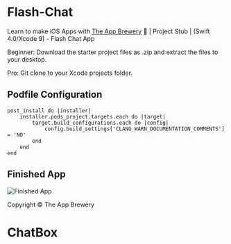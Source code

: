 # Flash-Chat
Learn to make iOS Apps with [The App Brewery](https://www.appbrewery.co) 📱 | Project Stub | (Swift 4.0/Xcode 9) - Flash Chat App

Beginner: Download the starter project files as .zip and extract the files to your desktop.

Pro: Git clone to your Xcode projects folder.

## Podfile Configuration
```
post_install do |installer|
    installer.pods_project.targets.each do |target|
        target.build_configurations.each do |config|
            config.build_settings['CLANG_WARN_DOCUMENTATION_COMMENTS'] = 'NO'
        end
    end
end
```

## Finished App
![Finished App](https://github.com/londonappbrewery/Images/blob/master/Flash%20Chat.gif)



Copyright © The App Brewery
# ChatBox
